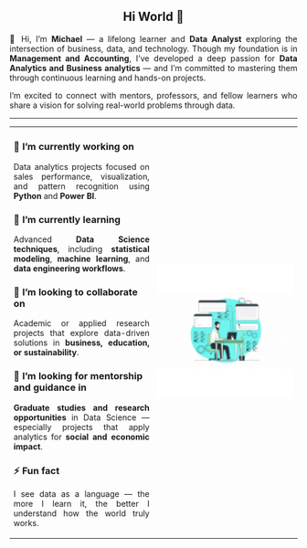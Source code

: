 <h2 align="center">Hi World 👋</h2>

<p align="justify">
👋 Hi, I’m <b>Michael</b> — a lifelong learner and <b>Data Analyst</b> exploring the intersection of business, data, and technology.  
Though my foundation is in <b>Management and Accounting</b>, I’ve developed a deep passion for <b>Data Analytics and Business analytics </b> — and I’m committed to mastering them through continuous learning and hands-on projects.  
</p>

<p align="justify">
I’m excited to connect with mentors, professors, and fellow learners who share a vision for solving real-world problems through data.
</p>

<hr>

<p align="justify">

<table>
<tr>
<td width="50%" valign="top">

<h3>🔭 I’m currently working on</h3>
<p align="justify">
Data analytics projects focused on sales performance, visualization, and pattern recognition using <b>Python</b> and <b>Power BI</b>.
</p>

<h3>🌱 I’m currently learning</h3>
<p align="justify">
Advanced <b>Data Science techniques</b>, including <b>statistical modeling</b>, <b>machine learning</b>, and <b>data engineering workflows</b>.
</p>

<h3>👯 I’m looking to collaborate on</h3>
<p align="justify">
Academic or applied research projects that explore data-driven solutions in <b>business, education, or sustainability</b>.
</p>

<h3>🤝 I’m looking for mentorship and guidance in</h3>
<p align="justify">
<b>Graduate studies and research opportunities</b> in Data Science — especially projects that apply analytics for <b>social and economic impact</b>.
</p>

<h3>⚡ Fun fact</h3>
<p align="justify">
I see data as a language — the more I learn it, the better I understand how the world truly works.
</p>

</td>

<td width="50%" align="center" valign="middle">

<img src="./Profile.gif" alt="Profile GIF" width="450">

</td>
</tr>
</table>

